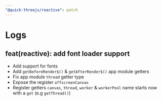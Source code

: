 ```yaml
---
"@quick-threejs/reactive": patch
---
```


# Logs

## feat(reactive): add font loader support

- Add support for fonts
- Add `getBeforeRender$()` & `getAfterRender$()` app module getters
- Fix app module `thread` getter type
- Expose the register `offscreenCanvas`
- Register getters `canvas`, `thread`, `worker` & `workerPool` name starts now with a `get` (e.g `getThread()`)
